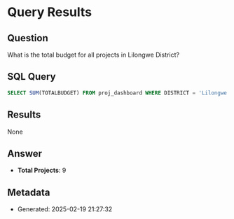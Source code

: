 # Query Results

## Question
What is the total budget for all projects in Lilongwe District?

## SQL Query
```sql
SELECT SUM(TOTALBUDGET) FROM proj_dashboard WHERE DISTRICT = 'Lilongwe'
```

## Results
None

## Answer
* **Total Projects**: 9


## Metadata
- Generated: 2025-02-19 21:27:32
